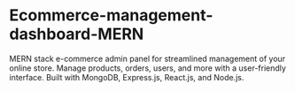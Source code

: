 # Ecommerce-management-dashboard-MERN
MERN stack e-commerce admin panel for streamlined management of your online store. Manage products, orders, users, and more with a user-friendly interface. Built with MongoDB, Express.js, React.js, and Node.js.
